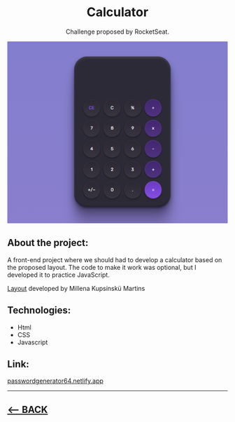 <div align="center">
    <h1>Calculator</h1>
    <p>Challenge proposed by RocketSeat.</p>
    <img src="../img/07-preview.png">
</div>

<h2>About the project:</h2>
<p>A front-end project where we should had to develop a calculator based on the proposed layout. The code to make it work was optional, but I developed it to practice JavaScript.</p>
<p><a href="https://www.figma.com/community/file/1202607074523509182">Layout</a> developed by 
Millena Kupsinskü Martins</p>


<h2>Technologies:</h2>
<ul>
    <li>Html</li>
    <li>CSS</li>
    <li>Javascript</li>
</ul> 

<h2>Link:</h2>
<a href="https://passwordgenerator64.netlify.app/" target="_blank">passwordgenerator64.netlify.app</a>
<hr>


<h2>
<a href="https://github.com/AdrianoR85/Front-End"><-- BACK</a>
</h2>

